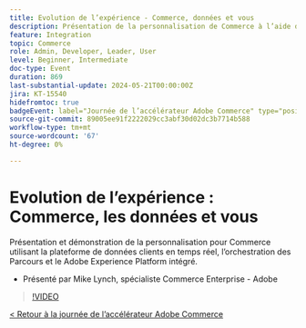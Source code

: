 ```yaml
---
title: Evolution de l’expérience - Commerce, données et vous
description: Présentation de la personnalisation de Commerce à l’aide de la plateforme de données clients en temps réel, de l’orchestration des Parcours et de Adobe Experience Platform intégré.
feature: Integration
topic: Commerce
role: Admin, Developer, Leader, User
level: Beginner, Intermediate
doc-type: Event
duration: 869
last-substantial-update: 2024-05-21T00:00:00Z
jira: KT-15540
hidefromtoc: true
badgeEvent: label="Journée de l’accélérateur Adobe Commerce" type="positive" url="https://experienceleague.adobe.com/en/docs/events/apac-commerce-recordings/2024/overview"
source-git-commit: 89005ee91f2222029cc3abf30d02dc3b7714b588
workflow-type: tm+mt
source-wordcount: '67'
ht-degree: 0%

---
```



# Evolution de l’expérience : Commerce, les données et vous

Présentation et démonstration de la personnalisation pour Commerce utilisant la plateforme de données clients en temps réel, l’orchestration des Parcours et le Adobe Experience Platform intégré.

+ Présenté par Mike Lynch, spécialiste Commerce Enterprise - Adobe

>[!VIDEO](https://video.tv.adobe.com/v/3429266/?learn=on)

[&lt; Retour à la journée de l’accélérateur Adobe Commerce](./overview.md)